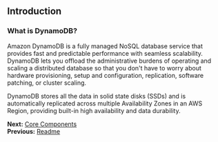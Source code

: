 ## Introduction
### What is DynamoDB?
Amazon DynamoDB is a fully managed NoSQL database service that provides fast and predictable performance with 
seamless scalability. DynamoDB lets you offload the administrative burdens of operating and scaling a distributed 
database so that you don't have to worry about hardware provisioning, setup and configuration, replication, software 
patching, or cluster scaling.


DynamoDB stores all the data in solid state disks (SSDs) and is automatically replicated across multiple 
Availability Zones in an AWS Region, providing built-in high availability and data durability.

**Next:** [Core Components](core-components.md)
<br/>
**Previous:** [Readme](readme.md)